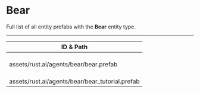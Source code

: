 # Bear
Full list of all <Badge type="warning" text="2"/> entity prefabs with the **Bear** entity type.

---
| ID & Path |
| --- |
| <a href="#1799741974"><Badge id="1799741974" type="tip" text="#"/></a> <Badge type="tip" text="1799741974"/> <Badge type="info" text="Poolable"/> <Badge type="info" text="RealmedRemove"/> <Badge type="info" text="Spawnable"/> <Badge type="info" text="NpcWalkAnimation"/> <Badge type="info" text="AnimalBrain"/> <Badge type="info" text="NPCNavigator"/> <Badge type="info" text="PrefabInformation"/> <br> assets/rust.ai/agents/bear/bear.prefab |
| <a href="#3752179891"><Badge id="3752179891" type="tip" text="#"/></a> <Badge type="tip" text="3752179891"/> <Badge type="info" text="Poolable"/> <Badge type="info" text="RealmedRemove"/> <Badge type="info" text="Spawnable"/> <Badge type="info" text="NpcWalkAnimation"/> <Badge type="info" text="AnimalBrain"/> <Badge type="info" text="NPCNavigator"/> <Badge type="info" text="PrefabInformation"/> <br> assets/rust.ai/agents/bear/bear_tutorial.prefab |
